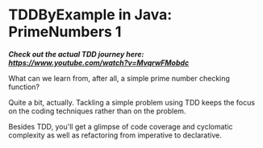 # TDDByExample in Java: PrimeNumbers 1

***Check out the actual TDD journey here: https://www.youtube.com/watch?v=MvqrwFMobdc***

What can we learn from, after all, a simple prime number checking function?

Quite a bit, actually. Tackling a simple problem using TDD keeps the focus on the coding techniques rather than on the problem.

Besides TDD, you'll get a glimpse of code coverage and cyclomatic complexity as well as refactoring from imperative to declarative.
